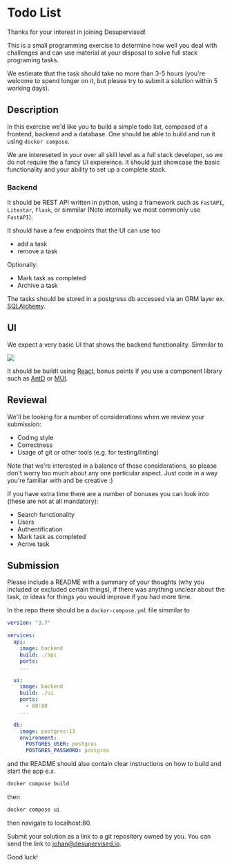 # Todo List

Thanks for your interest in joining Desupervised!

This is a small programming exercise to determine how well you deal with
challenges and can use material at your disposal to solve full stack programing tasks.

We estimate that the task should take no more than 3-5 hours (you're welcome to
spend longer on it, but please try to submit a solution within 5 working days).

## Description

In this exercise we'd like you to build a simple todo list, composed of a frontend,
backend and a database. One should be able to build and run it using `docker compose`.

We are intereseted in your over all skill level as a full stack developer, so we do not
require the a fancy UI expereince. It should just showcase the basic functionality
and your ability to set up a complete stack.

### Backend
It should be REST API written in python, using a framework such as `FastAPI`, `Litestar`, `Flask`,
or simmilar (Note internally we most commonly use `FastAPI`).

It should have a few endpoints that the UI can use too
 - add a task
 - remove a task

Optionally:
 - Mark task as completed
 - Archive a task

The tasks should be stored in a postgress db accessed via an ORM layer
ex. [SQLAlchemy](https://docs.sqlalchemy.org/en/20/orm/).

## UI
We expect a very basic UI that shows the backend functionality. Simmilar to

![](basic_ui.png)


It should be buildt using [React](https://react.dev/), bonus points
if you use a component library such as [AntD](https://ant.design/) or [MUI](https://mui.com/).

## Reviewal

We'll be looking for a number of considerations when we review your submission:

- Coding style
- Correctness
- Usage of git or other tools (e.g. for testing/linting)

Note that we're interested in a balance of these considerations, so please don't
worry too much about any one particular aspect. Just code in a way you're
familiar with and be creative :)

If you have extra time there are a number of bonuses you can look into (these
are not at all mandatory):

- Search functionality
- Users
- Authentification
- Mark task as completed
- Acrive task

## Submission

Please include a README with a summary of your thoughts (why you included or
excluded certain things), if there was anything unclear about the task, or ideas
for things you would improve if you had more time.

In the repo there should be a `docker-compose.yml` file simmilar to

```yml
version: "3.7"

services:
  api:
    image: backend
    build: ./api
    ports:
    ...

  ui:
    image: backend
    build: ./ui
    ports:
      - 80:80
    ...

  db:
    image: postgres:13
    environment:
      POSTGRES_USER: postgres
      POSTGRES_PASSWORD: postgres

```

and the README should also contain clear instructions on how to build and start the app e.x.

```bash
docker compose build
```
then
```bash
docker compose ui
```
then navigate to localhost:80.


Submit your solution as a link to a git repository owned by you. You can send
the link to [johan@desupervised.io](mailto:johan@desupervised.io).

Good luck!
